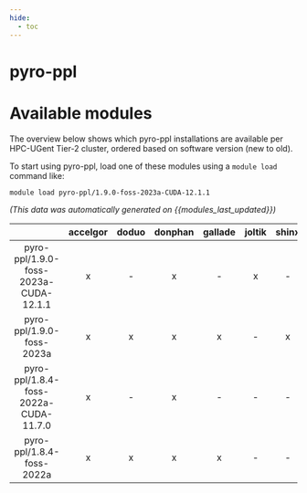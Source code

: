 ```yaml
---
hide:
  - toc
---
```


pyro-ppl
========

# Available modules


The overview below shows which pyro-ppl installations are available per HPC-UGent Tier-2 cluster, ordered based on software version (new to old).

To start using pyro-ppl, load one of these modules using a `module load` command like:

```shell
module load pyro-ppl/1.9.0-foss-2023a-CUDA-12.1.1
```

*(This data was automatically generated on {{modules_last_updated}})*  

| |accelgor|doduo|donphan|gallade|joltik|shinx|skitty|
| :---: | :---: | :---: | :---: | :---: | :---: | :---: | :---: |
|pyro-ppl/1.9.0-foss-2023a-CUDA-12.1.1|x|-|x|-|x|-|-|
|pyro-ppl/1.9.0-foss-2023a|x|x|x|x|-|x|x|
|pyro-ppl/1.8.4-foss-2022a-CUDA-11.7.0|x|-|x|-|-|-|-|
|pyro-ppl/1.8.4-foss-2022a|x|x|x|x|-|-|-|
